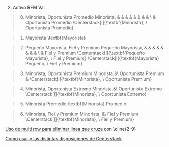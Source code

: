 2. Activo RFM Val

>0. Minorista, Oportunista Promedio
            Minorista, &        &         &         &         &         &         &           &    \\ & Oportunista Promedio
   \Centerstack[l]{\textbf{Minorista}, \\ Oportunista Promedio}

>1. Mayorista
      \textbf{Mayorista}

>2. Pequeño Mayorista, Fiel y Premium
         Pequeño Mayorista,  &        &         &         &         &         &         &           &  \\
              & Fiel y Premium
      \Centerstack[l]{\textbf{Pequeño Mayorista}, \\ Fiel y Premium} 
   \Centerstack[l]{\textbf{Mayorista} Pequeño, \\ Fiel y Premium} 


>3. Minorista, Oportunista Premium 
         Minorista,&\\ 
         Oportunista Premium &
   \Centerstack[l]{\textbf{Minorista}, \\ Oportunista Premium}

>4. Minorista, Oportunista Extremo
      Minorista,&\\  Oportunista Extremo
   \Centerstack[l]{\textbf{Minorista}, \\ Oportunista Extremo}

>5. Minorista Promedio
   \textbf{Minorista} Promedio 

>6. Minorista, Fiel y Premium
      Minorista, &\\ Fiel y Premium
   \Centerstack[l]{\textbf{Minorista}, \\ Fiel y Premium} 


[Uso de multi row para eliminar linea que cruza](https://stackoverflow.com/questions/71466517/how-to-remove-middle-horizontal-line-in-a-table-in-overleaf)
con \cline{2-9}

[Como usar y las distintas disposiciones de Centerstack](https://tex.stackexchange.com/questions/2441/how-to-add-a-forced-line-break-inside-a-table-cell)